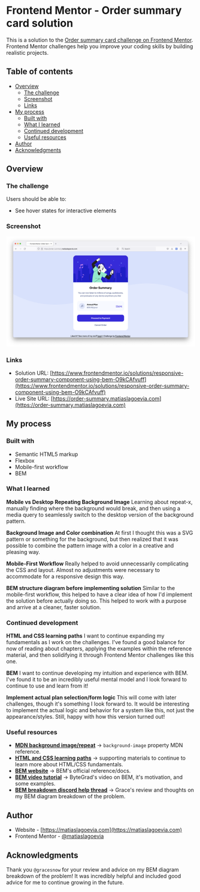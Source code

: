 # Frontend Mentor - Order summary card solution

This is a solution to the [Order summary card challenge on Frontend Mentor](https://www.frontendmentor.io/challenges/order-summary-component-QlPmajDUj). Frontend Mentor challenges help you improve your coding skills by building realistic projects.

## Table of contents

- [Overview](#overview)
  - [The challenge](#the-challenge)
  - [Screenshot](#screenshot)
  - [Links](#links)
- [My process](#my-process)
  - [Built with](#built-with)
  - [What I learned](#what-i-learned)
  - [Continued development](#continued-development)
  - [Useful resources](#useful-resources)
- [Author](#author)
- [Acknowledgments](#acknowledgments)

## Overview

### The challenge

Users should be able to:

- See hover states for interactive elements

### Screenshot

![My submission screenshot](./screenshot.png)

### Links

- Solution URL: [https://www.frontendmentor.io/solutions/responsive-order-summary-component-using-bem-O9kCAfvuff](https://www.frontendmentor.io/solutions/responsive-order-summary-component-using-bem-O9kCAfvuff)
- Live Site URL: [https://order-summary.matiaslagoevia.com](https://order-summary.matiaslagoevia.com)

## My process

### Built with

- Semantic HTML5 markup
- Flexbox
- Mobile-first workflow
- BEM

### What I learned

**Mobile vs Desktop Repeating Background Image**
Learning about repeat-x, manually finding where the background would break, and then using a media query to seamlessly switch to the desktop version of the background pattern.

**Background Image and Color combination**
At first I thought this was a SVG pattern or something for the background, but then realized that it was possible to combine the pattern image with a color in a creative and pleasing way.

**Mobile-First Workflow**
Really helped to avoid unnecessarily complicating the CSS and layout. Almost no adjustments were necessary to accommodate for a responsive design this way.

**BEM structure diagram before implementing solution**
Similar to the mobile-first workflow, this helped to have a clear idea of how I'd implement the solution before actually doing so. This helped to work with a purpose and arrive at a cleaner, faster solution.

### Continued development

**HTML and CSS learning paths**
I want to continue expanding my fundamentals as I work on the challenges. I've found a good balance for now of reading about chapters, applying the examples within the reference material, and then solidifying it through Frontend Mentor challenges like this one.

**BEM**
I want to continue developing my intuition and experience with BEM. I've found it to be an incredibly useful mental model and I look forward to continue to use and learn from it!

**Implement actual plan selection/form logic**
This will come with later challenges, though it's something I look forward to. It would be interesting to implement the actual logic and behavior for a system like this, not just the appearance/styles. Still, happy with how this version turned out!

### Useful resources

- [**MDN background image/repeat**](https://developer.mozilla.org/en-US/docs/Web/CSS/background-image) -> `background-image` property MDN reference.
- [**HTML and CSS learning paths**](https://web.dev/learn) -> supporting materials to continue to learn more about HTML/CSS fundamentals.
- [**BEM website**](https://getbem.com/) -> BEM's official reference/docs.
- [**BEM video tutorial**](https://www.youtube.com/watch?v=N1TYlM0GA5E) -> ByteGrad's video on BEM, it's motivation, and some examples.
- [**BEM breakdown discord help thread**](https://discord.com/channels/824970620529279006/1187555469565374524) -> Grace's review and thoughts on my BEM diagram breakdown of the problem.

## Author

- Website - [https://matiaslagoevia.com](https://matiaslagoevia.com)
- Frontend Mentor - [@matiaslagoevia](https://www.frontendmentor.io/profile/matiaslagoevia)

## Acknowledgments

Thank you `@gracesnow` for your review and advice on my BEM diagram breakdown of the problem! It was incredibly helpful and included good advice for me to continue growing in the future.
